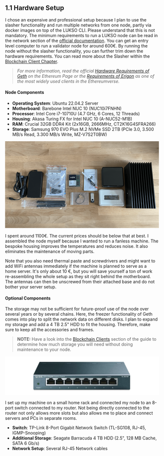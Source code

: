 ## 1.1 Hardware Setup

I chose an expensive and professional setup because I plan to use the slasher functionality and run multiple networks from one node, partly via docker images on top of the LUKSO CLI. Please understand that this is not mandatory. The minimum requirements to run a LUKSO node can be read in the network section of the [official documentation](https://docs.lukso.tech/networks/). You can get an entry level computer to run a validator node for around 600€. By running the node without the slasher functionality, you can further trim down the hardware requirements. You can read more about the Slasher within the [Blockchain Client Chapter](/docs/complete-node-guide/6-blockchain-client/).

> _For more information, read the official [Hardware Requirements of Geth](https://geth.ethereum.org/docs/getting-started/hardware-requirements) on the Ethereum Page or the [Requirements of Erigon](https://github.com/ledgerwatch/erigon#system-requirements) as one of the most widely used clients in the Ethereumverse._

#### Node Components

- **Operating System**: Ubuntu 22.04.2 Server
- **Motherboard**: Barebone Intel NUC 10 (NUC10i7FNHN)
- **Processor**: Intel Core i7-10710U (4.7 GHz, 6 Cores, 12 Threads)
- **Housing**: Akasa Turing FX for Intel NUC 10 (A-NUC52-M1B)
- **RAM**: Crucial 32GB DDR4 Kit (2x16GB, 2666MHz, CT2K16G4SFRA266)
- **Storage**: Samsung 970 EVO Plus M.2 NVMe SSD 2TB (PCIe 3.0, 3.500 MB/s Read, 3.300 MB/s Write, MZ-V7S2T0BW)

![Node Parts](/img/build_01.png)

I spent around 1100€. The current prices should be below that at best. I assembled the node myself because I wanted to run a fanless machine. The bespoke housing improves the temperatures and reduces noise. It also eliminates the maintenance of moving parts.

Note that you also need thermal paste and screwdrivers and might want to add WiFi antennas immediately if the machine is planned to serve as a home server. It's only about 10 €, but you will save yourself a ton of work re-assembling the whole setup as they sit right behind the motherboard. The antennas can then be unscrewed from their attached base and do not bother your server setup.

#### Optional Components

The storage may not be sufficient for future-proof use of the node over several years or by several chains. Here, the freezer functionality of Geth comes into play to split the network data on different disks. I plan to expand my storage and add a 4 TB 2.5" HDD to fit the housing. Therefore, make sure to keep all the accessories and frames.

> **NOTE:** Have a look into the [Blockchain Clients](/6-blockchain-clients/) section of the guide to determine how much storage you will need without doing maintenance to your node.

![Hardware Switch](/img/hardware-switch.png)

I set up my machine on a small home rack and connected my node to an 8-port switch connected to my router. Not being directly connected to the router not only allows more slots but also allows me to place and connect servers and PCs in separate rooms.

- **Switch**: TP-Link 8-Port Gigabit Network Switch (TL-SG108, RJ-45, IGMP-Snooping)
- **Additional Storage**: Seagate Barracuda 4 TB HDD (2.5", 128 MB Cache, SATA 6 Gb/s)
- **Network Setup**: Several RJ-45 Network cables

